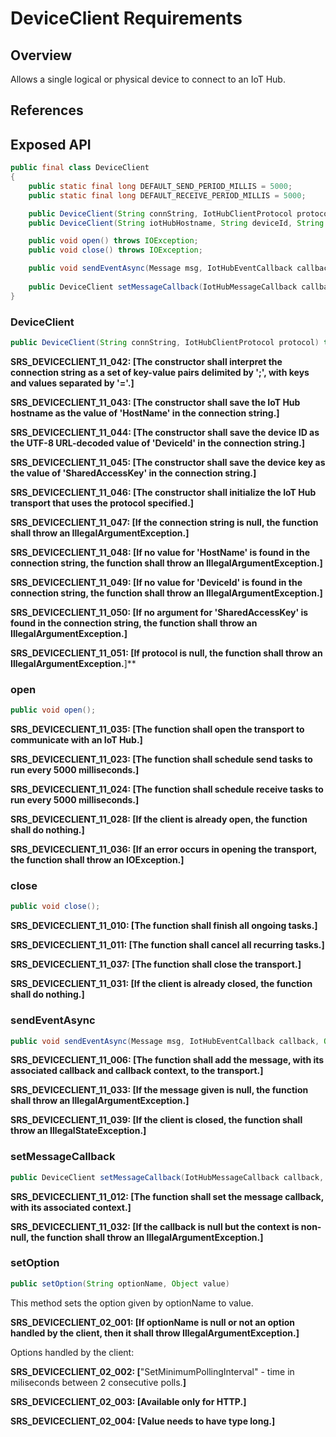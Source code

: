 # DeviceClient Requirements

## Overview

Allows a single logical or physical device to connect to an IoT Hub.

## References

## Exposed API

```java
public final class DeviceClient
{
    public static final long DEFAULT_SEND_PERIOD_MILLIS = 5000;
    public static final long DEFAULT_RECEIVE_PERIOD_MILLIS = 5000;

    public DeviceClient(String connString, IotHubClientProtocol protocol) throws URISyntaxException;
    public DeviceClient(String iotHubHostname, String deviceId, String deviceKey, IotHubClientProtocol protocol) throws URISyntaxException;

    public void open() throws IOException;
    public void close() throws IOException;

    public void sendEventAsync(Message msg, IotHubEventCallback callback, Object callbackContext);
    
    public DeviceClient setMessageCallback(IotHubMessageCallback callback, Object context);
}
```


### DeviceClient

```java
public DeviceClient(String connString, IotHubClientProtocol protocol) throws URISyntaxException;
```

**SRS_DEVICECLIENT_11_042: [**The constructor shall interpret the connection string as a set of key-value pairs delimited by ';', with keys and values separated by '='.**]**

**SRS_DEVICECLIENT_11_043: [**The constructor shall save the IoT Hub hostname as the value of 'HostName' in the connection string.**]**

**SRS_DEVICECLIENT_11_044: [**The constructor shall save the device ID as the UTF-8 URL-decoded value of 'DeviceId' in the connection string.**]**

**SRS_DEVICECLIENT_11_045: [**The constructor shall save the device key as the value of 'SharedAccessKey' in the connection string.**]**

**SRS_DEVICECLIENT_11_046: [**The constructor shall initialize the IoT Hub transport that uses the protocol specified.**]**

**SRS_DEVICECLIENT_11_047: [**If the connection string is null, the function shall throw an IllegalArgumentException.**]**

**SRS_DEVICECLIENT_11_048: [**If no value for 'HostName' is found in the connection string, the function shall throw an IllegalArgumentException.**]**

**SRS_DEVICECLIENT_11_049: [**If no value for 'DeviceId' is found in the connection string, the function shall throw an IllegalArgumentException.**]**

**SRS_DEVICECLIENT_11_050: [**If no argument for 'SharedAccessKey' is found in the connection string, the function shall throw an IllegalArgumentException.**]**

**SRS_DEVICECLIENT_11_051: [If protocol is null, the function shall throw an IllegalArgumentException.**]**


### open

```java
public void open();
```

**SRS_DEVICECLIENT_11_035: [**The function shall open the transport to communicate with an IoT Hub.**]**

**SRS_DEVICECLIENT_11_023: [**The function shall schedule send tasks to run every 5000 milliseconds.**]**

**SRS_DEVICECLIENT_11_024: [**The function shall schedule receive tasks to run every 5000 milliseconds.**]**

**SRS_DEVICECLIENT_11_028: [**If the client is already open, the function shall do nothing.**]**

**SRS_DEVICECLIENT_11_036: [**If an error occurs in opening the transport, the function shall throw an IOException.**]**


### close

```java
public void close();
```

**SRS_DEVICECLIENT_11_010: [**The function shall finish all ongoing tasks.**]**

**SRS_DEVICECLIENT_11_011: [**The function shall cancel all recurring tasks.**]**

**SRS_DEVICECLIENT_11_037: [**The function shall close the transport.**]**

**SRS_DEVICECLIENT_11_031: [**If the client is already closed, the function shall do nothing.**]**


### sendEventAsync

```java
public void sendEventAsync(Message msg, IotHubEventCallback callback, Object callbackContext);**
```

**SRS_DEVICECLIENT_11_006: [**The function shall add the message, with its associated callback and callback context, to the transport.**]**

**SRS_DEVICECLIENT_11_033: [**If the message given is null, the function shall throw an IllegalArgumentException.**]**

**SRS_DEVICECLIENT_11_039: [**If the client is closed, the function shall throw an IllegalStateException.**]**


### setMessageCallback

```java
public DeviceClient setMessageCallback(IotHubMessageCallback callback, Object context);
```

**SRS_DEVICECLIENT_11_012: [**The function shall set the message callback, with its associated context.**]**

**SRS_DEVICECLIENT_11_032: [**If the callback is null but the context is non-null, the function shall throw an IllegalArgumentException.**]**


### setOption

```java
public setOption(String optionName, Object value)
```

This method sets the option given by optionName to value.

**SRS_DEVICECLIENT_02_001: [**If optionName is null or not an option handled by the client, then it shall throw IllegalArgumentException.**]**

Options handled by the client:

**SRS_DEVICECLIENT_02_002: [**"SetMinimumPollingInterval" - time in miliseconds between 2 consecutive polls.**]**

**SRS_DEVICECLIENT_02_003: [**Available only for HTTP.**]**

**SRS_DEVICECLIENT_02_004: [**Value needs to have type long**.]**